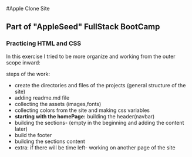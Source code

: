 #Apple Clone Site
## Part of "AppleSeed" FullStack BootCamp
### Practicing HTML and CSS 

In this exercise I tried to be more organize and working from the outer scope inward:
  
  steps of the work:
- create the directories and files of the projects (general structure of the site)
- adding readme.md file 
- collecting the assets (images,fonts)
- collecting colors from the site and making css variables
- **starting with the homePage:** building the header(navbar)
- building the sections- (empty in the beginning and adding the content later)
- build the footer
- building the sections content
- extra: if there will be time left- working on another page of the site